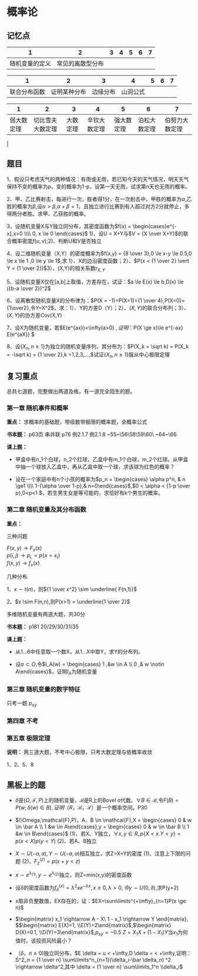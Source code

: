 <script src="../../../ut.js" type="text/javascript"></script>

<head>
    <script src="https://cdn.mathjax.org/mathjax/latest/MathJax.js?config=TeX-AMS-MML_HTMLorMML" type="text/javascript"></script>
    <script type="text/x-mathjax-config">
        MathJax.Hub.Config({
            tex2jax: {
            skipTags: ['script', 'noscript', 'style', 'textarea', 'pre'],
            inlineMath: [['$','$']]
            }
        });
    </script>
</head>

# 概率论

## 记忆点

|   1  |  2    |  3  |  4  | 5 | 6  | 7 |
| ------------- | ---- | --------- | ---- | ---- | ---- | --- |
| 随机变量的定义 | 常见的离散型分布 | 

|   1  |  2    |  3  |  4  | 5 | 6  | 7 |
| ------------- | ---- | --------- | ---- | ---- | ---- | --- |
|  联合分布函数 | 证明某种分布 | 边缘分布 | 山洞公式



|      1        |  2    |     3      |  4    | 5 | 6 | 7 |
| ------------- | ---- | --------- | ---- | ---- | ---- | ---- |
| 弱大数定理  | 切比雪夫大数定理  | 大数定理 |  辛钦大数定理 |  强大数定理  | 泊松大数定理 | 伯努力大数定理 |
|


## 题目

1、假设只考虑天气的两种情况：有雨或无雨，若已知今天的天气情况，明天天气保持不变的概率为p，变的概率为1-p，设第一天无雨，试求第n天也无雨的概率。

2、甲、乙比赛射击，每进行一次，胜者得1分，在一次射击中，甲胜的概率为$\alpha$,乙胜的概率为$\beta$,设$\alpha > \beta$,$\alpha + \beta =1$，且独立进行比赛到有人超过对方2分就停止，多得两分者胜。求甲、乙获胜的概率。

3、设随机变量X与Y独立同分布，其密度函数为$f(x) = \begin{cases}e^{-x},x>0 \\\\ 0, x \le 0 \end{cases}$
1)、设U = X+Y与$V = {X \over X+Y}$的联合概率密度$f(u,v)$;2)、判断U和V是否独立

4、设二维随机变量（X,Y）的密度概率为$f(x,y) = {8 \over 3},0 \le x-y \le 0.5,0 \le x \le 1 ,0 \le y \le 1$,求
1）、X的边沿密度函数；2）、$P(x < {1 \over 2} \vert Y = {1 \over 2})$3）、(X,Y)的相关系数$r_{X,Y}$

5、设随机变量X仅在[a,b]上取值，方差存在，试证：$a \le E(x) \le b,D(x) \le ({b-a \over 2})^2$

6、设离散型随机变量X的分布律为：$P(X = -1)=P(X=1)={1 \over 4},P(X=0)={1\over2},令Y=X^2$，求：1）、Y的方差D（Y）；2）、$(X,Y)$的联合分布列；3）、$(X,Y)$的协方差Cov(X,Y)

7、设X为随机变量，若$E(e^{ax})<\infty(a>0) $,证明：$P(X \ge x)\le e^{-ax} E(e^{aX}) $

8、设$\{X_n,n \ge 1\}$为独立的随机变量序列，其分布为：$P(X_k = \sqrt k) = P(X_k = -\sqrt k) = {1 \over 2},k =1,2,3,...,$试证$\{X_n,n \ge 1\}$服从中心极限定理

## 复习重点

总共七道题，完整做出两道及格，有一道完全陌生的题。

### 第一章 随机事件和概率

**重点：** 求概率的基础题，带级数带极限的概率题，全概率公式

**书本题：** p63页 串并联
p76 例2.1.7  例2.1.8 ~55~\56\58\59\60\ ~64~\66

**课上题：**

- 甲盒中有n_1个白球，n_2个红球，乙盒中有m_1个白球，m_2个红球。从甲盒中抽一个球放入乙盒中，再从乙盒中取一个球，求该球为红色的概率？

- 设在一个家庭中有n个小孩的概率为$p_n = \begin{cases} \alpha p^n, & n \ge1 \\\\ 1-{\alpha \over 1-p},& n=0\end{cases}$,$0 < \alpha < {1-p \over p},0<p<1 $，若生男生女是等可能的，求恰好有k个男生的概率。

### 第二章 随机变量及其分布函数

**重点：**

三种问题

$F(x,y) \longrightarrow F_x(x)$ \
$p(i,j) \longrightarrow p_{i,} = p\{x=x_i\}$ \
$f(x,y) \longrightarrow f_x(x)$

几种分布

1、$x \sim t(n)$，则${1 \over x^2} \sim \underline{ F(n,1)}$

2、$x \sim F(n,n),则P(x>1) = \underline{1 \over 2}$

多维随机变量有两道大题，共30分

**书本题：** p181 20/29/30/31/35

**课上题：**
- 从1...6中任意取一个数X，从1...X中取Y，求Y的分布列。

- 设$a \subset \Omega$,令$I_A(w) = \begin{cases} 1 ,&w \in A \\ 0 ,& w \notin A\end{cases}$，证明$I_A$为随机变量

### 第三章  随机变量的数字特征

只考一题 $p_{xy}$

### 第四章 不考

### 第五章 极限定理
**说明：**
两三道大题，不考中心极限，只考大数定理与依概率收敛

1、2、5、8

## 黑板上的题




- $\delta$是$(\Omega,\mathcal{F},P)$上的随机变量，$\mathcal{B}$是R上的Bovel $\sigma$代数。$\forall B \in \mathcal{B}$,令$F(B) = P(w;\delta(w)\in B),证明（R，\mathcal{B}，\mathcal{F}）$是一个概率空间。P30



- $(\Omega,\mathcal{F},P)，A、B \in \mathcal{F},X = \begin{cases} 0 & w \in \bar A \\ 1  &w \in A\end{cases},y  = \begin{cases} 0 & w \in \bar B \\ 1  &w \in B\end{cases}$
(1)、若X、Y独立，$\forall x,y \in R,p\{X <x.Y<y\} = p(x<X)p(y<Y)$
(2)、若A、B独立

- $X \sim U(-a,a),Y \sim U(-a,a)$相互独立，求Z=X+Y的密度
(1)、注意上下限的问题
(2)、$F^{(z)}_z = p(x+y < z)$

- $x \sim e^{\lambda_{(1)}},y \sim e^{\lambda_{(2)}}$独立，则Z=min(x,y)的密度函数

- 设$\delta$的密度函数为$f^{(x)}_\delta=\lambda^2xe^{-\lambda x},x \ge0,\lambda >0,令y \sim U(0,\delta)$,求P(y>2)

- x取非负整数值，EX存在的，证：$EX=\sum\limits^{+\infty}_{n=1}P(x \ge n)$
- $\begin{matrix}  x_1 \rightarrow A - X\\ 1 - x_1 \rightarrow Y \end{matrix}, $$\begin{matrix} E(X)=1, \\E(Y)=2\end{matrix}$,$\begin{matrix} D(X)=0.1, \\D(Y)=3\end{matrix}$,$p_{xy} = -0.5$  $Z=X_1X+(1-X_1)Y$当$x_1$为何值时，该投资风险最小？

- $（\delta ，n \ge 0)$独立同分布，$E \delta = u < +\infty,D \delta = <  +\infty,证明：S^2_n = {1 \over n} \sum\limits^n_{n=1}(\delta_i-\bar \delta_n)  ^2 \rightarrow \delta^2,其中 \delta = {1 \over n} \sum\limits_1^n \\delta_i$
